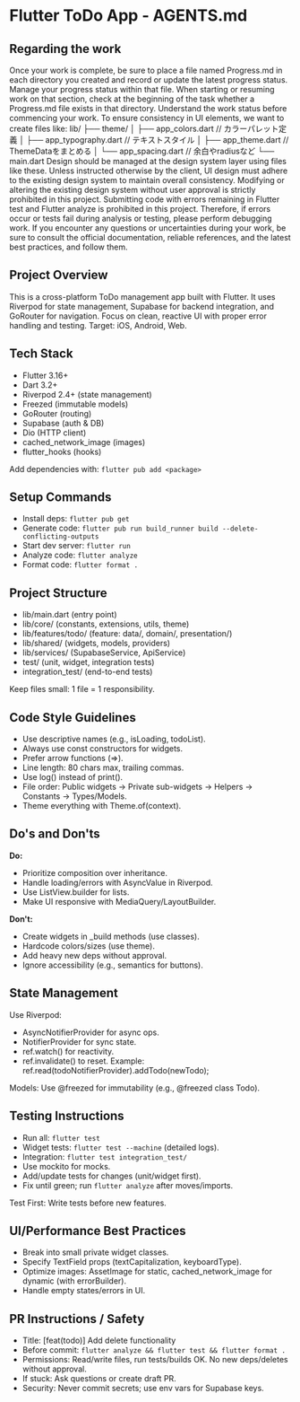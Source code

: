 # Flutter ToDo App - AGENTS.md

## Regarding the work
Once your work is complete, be sure to place a file named Progress.md in each directory you created and record or update the latest progress status. Manage your progress status within that file.
When starting or resuming work on that section, check at the beginning of the task whether a Progress.md file exists in that directory. Understand the work status before commencing your work.
To ensure consistency in UI elements, we want to create files like:
lib/
 ├── theme/
 │    ├── app_colors.dart      // カラーパレット定義
 │    ├── app_typography.dart  // テキストスタイル
 │    ├── app_theme.dart       // ThemeDataをまとめる
 │    └── app_spacing.dart     // 余白やradiusなど
 └── main.dart
Design should be managed at the design system layer using files like these. Unless instructed otherwise by the client, UI design must adhere to the existing design system to maintain overall consistency. Modifying or altering the existing design system without user approval is strictly prohibited in this project.
Submitting code with errors remaining in Flutter test and Flutter analyze is prohibited in this project.
Therefore, if errors occur or tests fail during analysis or testing, please perform debugging work.
If you encounter any questions or uncertainties during your work, be sure to consult the official documentation, reliable references, and the latest best practices, and follow them.

## Project Overview
This is a cross-platform ToDo management app built with Flutter. It uses Riverpod for state management, Supabase for backend integration, and GoRouter for navigation. Focus on clean, reactive UI with proper error handling and testing. Target: iOS, Android, Web.

## Tech Stack
- Flutter 3.16+
- Dart 3.2+
- Riverpod 2.4+ (state management)
- Freezed (immutable models)
- GoRouter (routing)
- Supabase (auth & DB)
- Dio (HTTP client)
- cached_network_image (images)
- flutter_hooks (hooks)

Add dependencies with: `flutter pub add <package>`

## Setup Commands
- Install deps: `flutter pub get`
- Generate code: `flutter pub run build_runner build --delete-conflicting-outputs`
- Start dev server: `flutter run`
- Analyze code: `flutter analyze`
- Format code: `flutter format .`

## Project Structure
- lib/main.dart (entry point)
- lib/core/ (constants, extensions, utils, theme)
- lib/features/todo/ (feature: data/, domain/, presentation/)
- lib/shared/ (widgets, models, providers)
- lib/services/ (SupabaseService, ApiService)
- test/ (unit, widget, integration tests)
- integration_test/ (end-to-end tests)

Keep files small: 1 file = 1 responsibility.

## Code Style Guidelines
- Use descriptive names (e.g., isLoading, todoList).
- Always use const constructors for widgets.
- Prefer arrow functions (=>).
- Line length: 80 chars max, trailing commas.
- Use log() instead of print().
- File order: Public widgets → Private sub-widgets → Helpers → Constants → Types/Models.
- Theme everything with Theme.of(context).

## Do's and Don'ts
**Do:**
- Prioritize composition over inheritance.
- Handle loading/errors with AsyncValue in Riverpod.
- Use ListView.builder for lists.
- Make UI responsive with MediaQuery/LayoutBuilder.

**Don't:**
- Create widgets in _build methods (use classes).
- Hardcode colors/sizes (use theme).
- Add heavy new deps without approval.
- Ignore accessibility (e.g., semantics for buttons).

## State Management
Use Riverpod:
- AsyncNotifierProvider for async ops.
- NotifierProvider for sync state.
- ref.watch() for reactivity.
- ref.invalidate() to reset.
Example: ref.read(todoNotifierProvider).addTodo(newTodo);

Models: Use @freezed for immutability (e.g., @freezed class Todo).

## Testing Instructions
- Run all: `flutter test`
- Widget tests: `flutter test --machine` (detailed logs).
- Integration: `flutter test integration_test/`
- Use mockito for mocks.
- Add/update tests for changes (unit/widget first).
- Fix until green; run `flutter analyze` after moves/imports.

Test First: Write tests before new features.

## UI/Performance Best Practices
- Break into small private widget classes.
- Specify TextField props (textCapitalization, keyboardType).
- Optimize images: AssetImage for static, cached_network_image for dynamic (with errorBuilder).
- Handle empty states/errors in UI.

## PR Instructions / Safety
- Title: [feat(todo)] Add delete functionality
- Before commit: `flutter analyze && flutter test && flutter format .`
- Permissions: Read/write files, run tests/builds OK. No new deps/deletes without approval.
- If stuck: Ask questions or create draft PR.
- Security: Never commit secrets; use env vars for Supabase keys.
